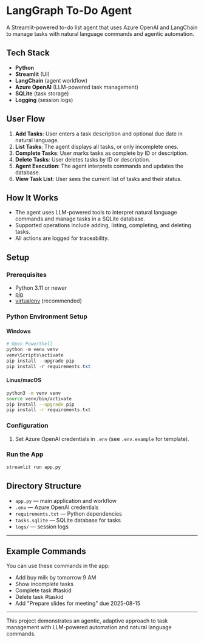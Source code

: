 # LangGraph To-Do Agent

A Streamlit-powered to-do list agent that uses Azure OpenAI and LangChain to manage tasks with natural language commands and agentic automation.

## Tech Stack

- **Python**
- **Streamlit** (UI)
- **LangChain** (agent workflow)
- **Azure OpenAI** (LLM-powered task management)
- **SQLite** (task storage)
- **Logging** (session logs)

## User Flow

1. **Add Tasks**: User enters a task description and optional due date in natural language.
2. **List Tasks**: The agent displays all tasks, or only incomplete ones.
3. **Complete Tasks**: User marks tasks as complete by ID or description.
4. **Delete Tasks**: User deletes tasks by ID or description.
5. **Agent Execution**: The agent interprets commands and updates the database.
6. **View Task List**: User sees the current list of tasks and their status.

## How It Works

- The agent uses LLM-powered tools to interpret natural language commands and manage tasks in a SQLite database.
- Supported operations include adding, listing, completing, and deleting tasks.
- All actions are logged for traceability.

## Setup

### Prerequisites

- Python 3.11 or newer
- [pip](https://pip.pypa.io/en/stable/installation/)
- [virtualenv](https://virtualenv.pypa.io/en/latest/) (recommended)

### Python Environment Setup

#### Windows

```powershell
# Open PowerShell
python -m venv venv
venv\Scripts\activate
pip install --upgrade pip
pip install -r requirements.txt
```

#### Linux/macOS

```bash
python3 -m venv venv
source venv/bin/activate
pip install --upgrade pip
pip install -r requirements.txt
```

### Configuration

1. Set Azure OpenAI credentials in `.env` (see `.env.example` for template).

### Run the App

```bash
streamlit run app.py
```

## Directory Structure

- `app.py` — main application and workflow
- `.env` — Azure OpenAI credentials
- `requirements.txt` — Python dependencies
- `tasks.sqlite` — SQLite database for tasks
- `logs/` — session logs

---

## Example Commands

You can use these commands in the app:

- Add buy milk by tomorrow 9 AM
- Show incomplete tasks
- Complete task #taskid
- Delete task #taskid
- Add "Prepare slides for meeting" due 2025-08-15

---

This project demonstrates an agentic, adaptive approach to task management with LLM-powered automation and natural language commands.

